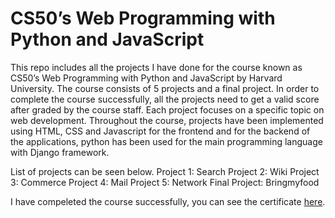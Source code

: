 # CS50’s Web Programming with Python and JavaScript 
This repo includes all the projects I have done for the course known as CS50’s Web Programming with Python and JavaScript by Harvard University. 
The course consists of 5 projects and a final project. In order to complete the course successfully, all the projects need to get a valid score after graded by the course staff. Each project focuses on a specific topic on web development. Throughout the course, projects have been implemented using HTML, CSS and Javascript for the frontend and for the backend of the applications, python has been used for the main programming language with Django framework. 

List of projects can be seen below. 
Project 1: Search 
Project 2: Wiki 
Project 3: Commerce 
Project 4: Mail 
Project 5: Network 
Final Project: Bringmyfood 

I have compeleted the course successfully, you can see the certificate [here](https://certificates.cs50.io/bbb53d24-674a-4545-81ca-c9140f6ee42a.pdf?size=letter). 
